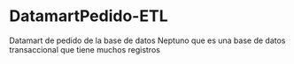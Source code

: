 # DatamartPedido-ETL
Datamart de pedido de la base de datos Neptuno que es una base de datos transaccional que tiene muchos registros
